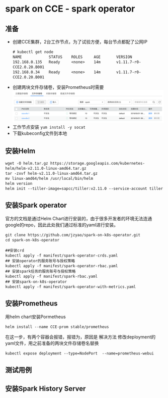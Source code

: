 # spark on CCE - spark operator

## 准备
- 创建CCE集群，2台工作节点，为了试验方便，每台节点都配了公网IP
  ```
  # kubectl get node
  NAME            STATUS    ROLES     AGE       VERSION
  192.168.0.135   Ready     <none>    14m       v1.11.7-r0-CCE2.0.20.B001
  192.168.0.34    Ready     <none>    14m       v1.11.7-r0-CCE2.0.20.B001
  ```
- 创建两块文件存储卷，安装Prometheus时需要
   ![sfs](/pic/sfs.png?raw=true "sfs")
- 工作节点安装 `yum install -y socat`
- 下载kubeconfig文件到本地





## 安装Helm
```
wget -O helm.tar.gz https://storage.googleapis.com/kubernetes-helm/helm-v2.11.0-linux-amd64.tar.gz
tar -zxvf helm-v2.11.0-linux-amd64.tar.gz
mv linux-amd64/helm /usr/local/bin/helm
helm version
helm init --tiller-image=sapcc/tiller:v2.11.0 --service-account tiller

```

## 安装Spark operator
官方的文档是通过Helm Chart进行安装的，由于很多开发者的环境无法连通google的repo，因此此处我们通过标准的yaml进行安装。
```
git clone https://github.com/jzyao/spark-on-k8s-operator.git
cd spark-on-k8s-operator

##安装crd
kubectl apply -f manifest/spark-operator-crds.yaml 
## 安装operator的服务账号与授权策略
kubectl apply -f manifest/spark-operator-rbac.yaml 
## 安装spark任务的服务账号与授权策略
kubectl apply -f manifest/spark-rbac.yaml 
## 安装spark-on-k8s-operator 
kubectl apply -f manifest/spark-operator-with-metrics.yaml
```


##  安装Prometheus
用helm chart安装Pormetheus
```
helm install --name CCE-prom stable/prometheus
```
在这一步，有两个容器会报错，报错为，原因是
解决方法
修改deployment的yaml文件，用之前准备的两块文件存储卷名替换

```
kubectl expose deployment --type=NodePort  --name=prometheus-webui
```
## 测试用例

## 安装Spark History Server

